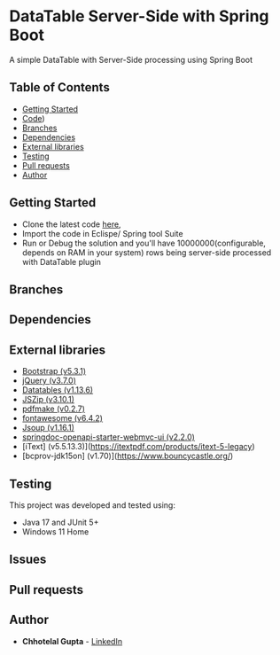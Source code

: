 # DataTable Server-Side with Spring Boot

A simple DataTable with Server-Side processing using Spring Boot

## Table of Contents

* [Getting Started](#getting-started)
* [Code](https://github.com/guptachhotelal/DTGrid))
* [Branches](#branches)
* [Dependencies](#dependencies)
* [External libraries](#external-libraries)
* [Testing](#testing)
* [Pull requests](#pull-requests)
* [Author](#author)

## Getting Started

* Clone the latest code [here](https://github.com/guptachhotelal/DTGrid),
* Import the code in Eclispe/ Spring tool Suite
* Run or Debug the solution and you'll have 10000000(configurable, depends on RAM in your system) rows being server-side processed with DataTable plugin

## Branches

## Dependencies

## External libraries

* [Bootstrap (v5.3.1)](https://getbootstrap.com/)
* [jQuery (v3.7.0)](https://jquery.com/)
* [Datatables (v1.13.6)](https://datatables.net/)
* [JSZip (v3.10.1)](https://stuk.github.io/jszip/)
* [pdfmake (v0.2.7)](pdfmake.org)
* [fontawesome (v6.4.2)](https://fontawesome.com)
* [Jsoup (v1.16.1)](https://jsoup.org/)
* [springdoc-openapi-starter-webmvc-ui (v2.2.0)](https://springdoc.org/)
* [iText] (v5.5.13.3)](https://itextpdf.com/products/itext-5-legacy)
* [bcprov-jdk15on] (v1.70)](https://www.bouncycastle.org/)


## Testing

This project was developed and tested using:

* Java 17 and JUnit 5+
* Windows 11 Home

## Issues

## Pull requests

## Author

* **Chhotelal Gupta** - [LinkedIn](https://www.linkedin.com/in/guptachhotelal)

